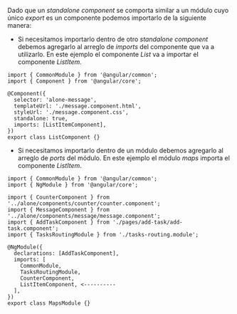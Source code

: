 Dado que un *standalone component* se comporta similar a un módulo cuyo único *export* es un componente podemos importarlo de la siguiente manera:

- Si necesitamos importarlo dentro de otro *standalone component* debemos agregarlo al arreglo de *imports* del componente que va a utilizarlo. En este ejemplo el componente *List* va a importar el componente *ListItem*.

```
import { CommonModule } from '@angular/common';
import { Component } from '@angular/core';

@Component({
  selector: 'alone-message',
  templateUrl: './message.component.html',
  styleUrl: './message.component.css',
  standalone: true,
  imports: [ListItemComponent],
})
export class ListComponent {}
```

- Si necesitamos importarlo dentro de un módulo debemos agregarlo al arreglo de *ports* del módulo. En este ejemplo el módulo *maps* importa el componente *ListItem*.

```
import { CommonModule } from '@angular/common';
import { NgModule } from '@angular/core';

import { CounterComponent } from '../alone/components/counter/counter.component';
import { MessageComponent } from '../alone/components/message/message.component';
import { AddTaskComponent } from './pages/add-task/add-task.component';
import { TasksRoutingModule } from './tasks-routing.module';

@NgModule({
  declarations: [AddTaskComponent],
  imports: [
    CommonModule,
    TasksRoutingModule,
    CounterComponent,
    ListItemComponent, <----------
  ],
})
export class MapsModule {}
```